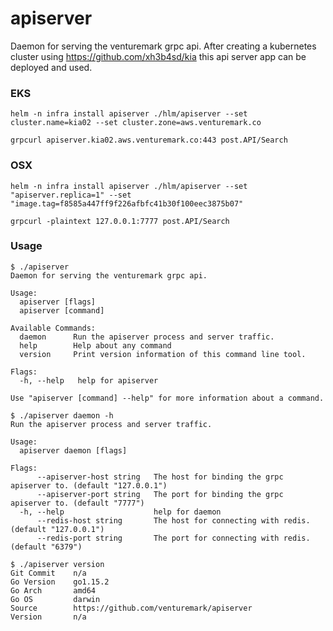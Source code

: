 # apiserver

Daemon for serving the venturemark grpc api. After creating a kubernetes cluster
using https://github.com/xh3b4sd/kia this api server app can be deployed and
used.

### EKS

```
helm -n infra install apiserver ./hlm/apiserver --set cluster.name=kia02 --set cluster.zone=aws.venturemark.co
```

```
grpcurl apiserver.kia02.aws.venturemark.co:443 post.API/Search
```

### OSX

```
helm -n infra install apiserver ./hlm/apiserver --set "apiserver.replica=1" --set "image.tag=f8585a447ff9f226afbfc41b30f100eec3875b07"
```

```
grpcurl -plaintext 127.0.0.1:7777 post.API/Search
```

### Usage

```
$ ./apiserver
Daemon for serving the venturemark grpc api.

Usage:
  apiserver [flags]
  apiserver [command]

Available Commands:
  daemon      Run the apiserver process and server traffic.
  help        Help about any command
  version     Print version information of this command line tool.

Flags:
  -h, --help   help for apiserver

Use "apiserver [command] --help" for more information about a command.
```

```
$ ./apiserver daemon -h
Run the apiserver process and server traffic.

Usage:
  apiserver daemon [flags]

Flags:
      --apiserver-host string   The host for binding the grpc apiserver to. (default "127.0.0.1")
      --apiserver-port string   The port for binding the grpc apiserver to. (default "7777")
  -h, --help                    help for daemon
      --redis-host string       The host for connecting with redis. (default "127.0.0.1")
      --redis-port string       The port for connecting with redis. (default "6379")
```

```
$ ./apiserver version
Git Commit    n/a
Go Version    go1.15.2
Go Arch       amd64
Go OS         darwin
Source        https://github.com/venturemark/apiserver
Version       n/a
```
